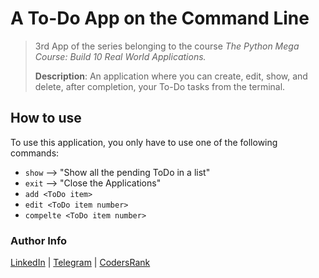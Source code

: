 # A To-Do App on the Command Line

> 3rd App of the series belonging to the course *The Python Mega Course: Build 10 Real World Applications.*
>
> **Description**:
> An application where you can create, edit, show, and delete, after completion, your To-Do tasks from the terminal.

## How to use

To use this application, you only have to use one of the following commands:

- `show` --> "Show all the pending ToDo in a list"
- `exit` --> "Close the Applications"
- `add <ToDo item>`
- `edit <ToDo item number>`
- `compelte <ToDo item number>`

### Author Info

[LinkedIn](https://www.linkedin.com/in/adejonghm/) | [Telegram](https://t.me/adejonghm) | [CodersRank](https://profile.codersrank.io/user/adejonghm/)
